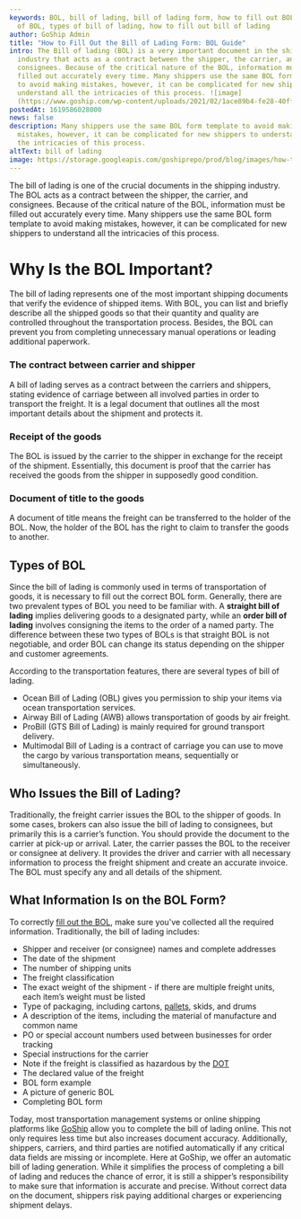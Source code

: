 ```yaml
---
keywords: BOL, bill of lading, bill of lading form, how to fill out BOL, types
  of BOL, types of bill of lading, how to fill out bill of lading
author: GoShip Admin
title: "How to Fill Out the Bill of Lading Form: BOL Guide"
intro: The Bill of lading (BOL) is a very important document in the shipping
  industry that acts as a contract between the shipper, the carrier, and
  consignees. Because of the critical nature of the BOL, information must be
  filled out accurately every time. Many shippers use the same BOL form template
  to avoid making mistakes, however, it can be complicated for new shippers to
  understand all the intricacies of this process. ![image]
  (https://www.goship.com/wp-content/uploads/2021/02/1ace89b4-fe28-40ff-a2a7-4cddc60f
postedAt: 1619586028000
news: false
description: Many shippers use the same BOL form template to avoid making
  mistakes, however, it can be complicated for new shippers to understand all
  the intricacies of this process.
altText: bill of lading
image: https://storage.googleapis.com/goshiprepo/prod/blog/images/how-to-complete-a-bol-bill-of-lading-form.png
---
```

The bill of lading is one of the crucial documents in the shipping industry. The BOL acts as a contract between the shipper, the carrier, and consignees. Because of the critical nature of the BOL, information must be filled out accurately every time. Many shippers use the same BOL form template to avoid making mistakes, however, it can be complicated for new shippers to understand all the intricacies of this process.

# Why Is the BOL Important?

The bill of lading represents one of the most important shipping documents that verify the evidence of shipped items. With BOL, you can list and briefly describe all the shipped goods so that their quantity and quality are controlled throughout the transportation process. Besides, the BOL can prevent you from completing unnecessary manual operations or leading additional paperwork.

### The contract between carrier and shipper

A bill of lading serves as a contract between the carriers and shippers, stating evidence of carriage between all involved parties in order to transport the freight. It is a legal document that outlines all the most important details about the shipment and protects it. 

### Receipt of the goods

The BOL is issued by the carrier to the shipper in exchange for the receipt of the shipment. Essentially, this document is proof that the carrier has received the goods from the shipper in supposedly good condition.

### Document of title to the goods

A document of title means the freight can be transferred to the holder of the BOL. Now, the holder of the BOL has the right to claim to transfer the goods to another.

## Types of BOL

Since the bill of lading is commonly used in terms of transportation of goods, it is necessary to fill out the correct BOL form. Generally, there are two prevalent types of BOL you need to be familiar with. A **straight bill of lading** implies delivering goods to a designated party, while an **order bill of lading** involves consigning the items to the order of a named party. The difference between these two types of BOLs is that straight BOL is not negotiable, and order BOL can change its status depending on the shipper and customer agreements. 

According to the transportation features, there are several types of bill of lading. 

* Ocean Bill of Lading (OBL) gives you permission to ship your items via ocean transportation services.
* Airway Bill of Lading (AWB) allows transportation of goods by air freight.
* ProBill (GTS Bill of Lading) is mainly required for ground transport delivery.
* Multimodal Bill of Lading is a contract of carriage you can use to move the cargo by various transportation means, sequentially or simultaneously.

## Who Issues the Bill of Lading?

Traditionally, the freight carrier issues the BOL to the shipper of goods. In some cases, brokers can also issue the bill of lading to consignees, but primarily this is a carrier’s function. You should provide the document to the carrier at pick-up or arrival. Later, the carrier passes the BOL to the receiver or consignee at delivery. It provides the driver and carrier with all necessary information to process the freight shipment and create an accurate invoice. The BOL must specify any and all details of the shipment.

## What Information Is on the BOL Form?

To correctly [fill out the BOL](https://www.goship.com/posts/what-is-the-bill-of-lading-bol), make sure you've collected all the required information. Traditionally, the bill of lading includes:

* Shipper and receiver (or consignee) names and complete addresses
* The date of the shipment
* The number of shipping units
* The freight classification
* The exact weight of the shipment - if there are multiple freight units, each item’s weight must be listed
* Type of packaging, including cartons, [pallets](https://www.goship.com/posts/a-guide-to-different-types-of-shipping-pallets), skids, and drums
* A description of the items, including the material of manufacture and common name
* PO or special account numbers used between businesses for order tracking
* Special instructions for the carrier
* Note if the freight is classified as hazardous by the [DOT](https://www.transportation.gov/)
* The declared value of the freight
* BOL form example
* A picture of generic BOL
* Completing BOL form

Today, most transportation management systems or online shipping platforms like [GoShip](https://www.goship.com/) allow you to complete the bill of lading online. This not only requires less time but also increases document accuracy. Additionally, shippers, carriers, and third parties are notified automatically if any critical data fields are missing or incomplete. Here at GoShip, we offer an automatic bill of lading generation. While it simplifies the process of completing a bill of lading and reduces the chance of error, it is still a shipper’s responsibility to make sure that information is accurate and precise. Without correct data on the document, shippers risk paying additional charges or experiencing shipment delays.